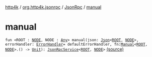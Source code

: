 [http4k](../../index.md) / [org.http4k.jsonrpc](../index.md) / [JsonRpc](index.md) / [manual](./manual.md)

# manual

`fun <ROOT : `[`NODE`](manual.md#NODE)`, NODE : `[`Any`](https://kotlinlang.org/api/latest/jvm/stdlib/kotlin/-any/index.html)`> manual(json: `[`Json`](../../org.http4k.format/-json/index.md)`<`[`ROOT`](manual.md#ROOT)`, `[`NODE`](manual.md#NODE)`>, errorHandler: `[`ErrorHandler`](../-error-handler.md)` = defaultErrorHandler, fn: `[`Manual`](../-method-bindings/-manual/index.md)`<`[`ROOT`](manual.md#ROOT)`, `[`NODE`](manual.md#NODE)`>.() -> `[`Unit`](https://kotlinlang.org/api/latest/jvm/stdlib/kotlin/-unit/index.html)`): `[`JsonRpcService`](../-json-rpc-service/index.md)`<`[`ROOT`](manual.md#ROOT)`, `[`NODE`](manual.md#NODE)`>` [(source)](https://github.com/http4k/http4k/blob/master/http4k-jsonrpc/src/main/kotlin/org/http4k/jsonrpc/jsonRpc.kt#L14)
